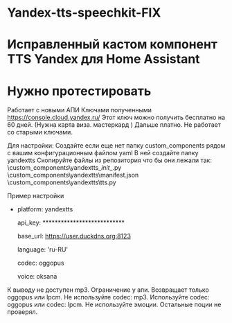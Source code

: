 # Yandex-tts-speechkit-FIX
# Исправленный кастом компонент TTS Yandex для Home Assistant
# Нужно протестировать

Работает с новыми АПИ Ключами полученными https://console.cloud.yandex.ru/
Этот ключ можно получить бесплатно на 60 дней. (Нужна карта виза. мастеркард ) Дальше платно.
Не работает со старыми ключами.

Для настройки:
Создайте если еще нет папку custom_components рядом с вашим конфигурационным файлом yaml
В ней создайте папку yandextts
Скопируйте файлы из репозитория что бы они лежали так:
\custom_components\yandextts\__init__.py
\custom_components\yandextts\manifest.json
\custom_components\yandextts\tts.py

Пример настройки 

  - platform: yandextts
  
    api_key: ***************************
    
    base_url: https://user.duckdns.org:8123
    
    language: 'ru-RU'
    
    codec: oggopus
    
    voice: oksana
    
К выводу не доступен mp3. Ограничение у апи.
Возвращает только oggopus или lpcm.
Не используйте codec: mp3.
Используйте 
codec: oggopus 
или
codec: lpcm.
Не используйте эмоции.
Остальные поции не проверял.    
    
